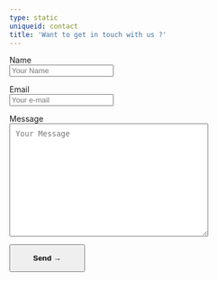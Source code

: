 ```yaml
---
type: static
uniqueid: contact
title: 'Want to get in touch with us ?'
---
```

<style>.hide-robot {display: none;}</style>
<form name="contact" class="contactform" method="post" action="/form/handle_form.php">
  <input name="firstname" type="text" id="firstname" class="hide-robot">
  <p><label>Name<br><input type="text" name="name" placeholder="Your Name"></label></p>
  <p><label>Email<br><input type="email" name="email" placeholder="Your e-mail"></label></p>
  <p><label>Message<br><textarea type="text" rows="4" name="message" placeholder="Your Message"
              style="height: 200px; padding:10px; width: 70%;"></textarea></label></p>
  <p><input type="submit" class="btcta rev form" name="sent" value="Send →" style="display: inline-block;position: relative;right: auto;width: auto;font-weight: bold;padding: 15px 40px;">
  </p>
</form>
